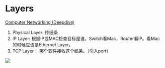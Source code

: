 # Layers

[Computer Networking (Deepdive)](https://www.youtube.com/watch?v=6G14NrjekLQ)

1. Physical Layer: 传纸条
2. IP Layer: 根据IP或MAC检查目标是谁。Switch看Mac，Router看IP。看Mac的时候应该是Ethernet Layer。
3. TCP Layer： 哪个软件接收这个纸条。（引入port）

![](GIF%202023-1-29%2023-59-08.gif)